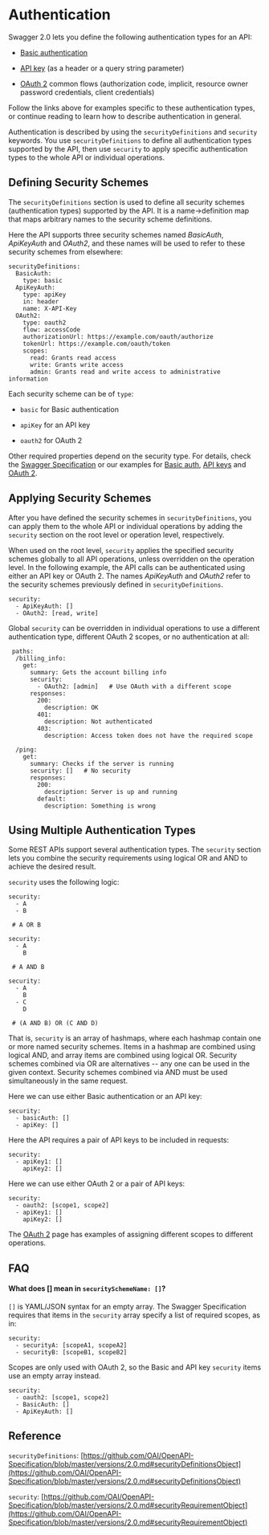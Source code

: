 # Authentication

Swagger 2.0 lets you define the following authentication types for an API:

* [Basic authentication](basic-authentication.md)

* [API key](api-keys.md) (as a header or a query string parameter)

* [OAuth 2](oauth2.md) common flows (authorization code, implicit, resource owner password credentials, client credentials)

Follow the links above for examples specific to these authentication types, or continue reading to learn how to describe authentication in general.

 

Authentication is described by using the `securityDefinitions` and `security` keywords. You use `securityDefinitions` to define all authentication types supported by the API, then use `security` to apply specific authentication types to the whole API or individual operations.

## Defining Security Schemes

The `securityDefinitions` section is used to define all security schemes (authentication types) supported by the API. It is a name->definition map that maps arbitrary names to the security scheme definitions.

Here the API supports three security schemes named _BasicAuth_, _ApiKeyAuth_ and _OAuth2_, and these names will be used to refer to these security schemes from elsewhere:

``` 
securityDefinitions:
  BasicAuth:
    type: basic
  ApiKeyAuth:
    type: apiKey
    in: header
    name: X-API-Key
  OAuth2:
    type: oauth2
    flow: accessCode
    authorizationUrl: https://example.com/oauth/authorize
    tokenUrl: https://example.com/oauth/token
    scopes:
      read: Grants read access
      write: Grants write access
      admin: Grants read and write access to administrative information
```

Each security scheme can be of `type`:

* `basic` for Basic authentication

* `apiKey` for an API key

* `oauth2` for OAuth 2

Other required properties depend on the security type. For details, check the [Swagger Specification](https://github.com/OAI/OpenAPI-Specification/blob/master/versions/2.0.md#securitySchemeObject) or our examples for [Basic auth](basic-authentication.md), [API keys](api-keys.md) and [OAuth 2](oauth2.md).

## Applying Security Schemes

After you have defined the security schemes in `securityDefinitions`, you can apply them to the whole API or individual operations by adding the `security` section on the root level or operation level, respectively.

When used on the root level, `security` applies the specified security schemes globally to all API operations, unless overridden on the operation level. In the following example, the API calls can be authenticated using either an API key or OAuth 2. The names _ApiKeyAuth_ and _OAuth2_ refer to the security schemes previously defined in `securityDefinitions`.

``` 
security:
  - ApiKeyAuth: []
  - OAuth2: [read, write]
```

Global `security` can be overridden in individual operations to use a different authentication type, different OAuth 2 scopes, or no authentication at all:

``` 
 paths:
  /billing_info:
    get:
      summary: Gets the account billing info
      security:
        - OAuth2: [admin]   # Use OAuth with a different scope
      responses:
        200:
          description: OK
        401:
          description: Not authenticated
        403:
          description: Access token does not have the required scope

  /ping:
    get:
      summary: Checks if the server is running
      security: []   # No security
      responses:
        200:
          description: Server is up and running
        default:
          description: Something is wrong
```

## Using Multiple Authentication Types

Some REST APIs support several authentication types. The `security` section lets you combine the security requirements using logical OR and AND to achieve the desired result.

`security` uses the following logic:

``` 
security:
  - A
  - B

 # A OR B
```

``` 
security:
  - A
    B

 # A AND B
```

``` 
security:
  - A
    B
  - C
    D

 # (A AND B) OR (C AND D)
```

That is, `security` is an array of hashmaps, where each hashmap contain one or more named security schemes. Items in a hashmap are combined using logical AND, and array items are combined using logical OR. Security schemes combined via OR are alternatives -- any one can be used  in the given context. Security schemes combined via AND must be used simultaneously in the same request. 

Here we can use either Basic authentication or an API key:

``` 
security:
  - basicAuth: []
  - apiKey: []
```

Here the API requires a pair of API keys to be included in requests:

``` 
security:
  - apiKey1: []
    apiKey2: []
```

Here we can use either OAuth 2 or a pair of API keys:

``` 
security:
  - oauth2: [scope1, scope2]
  - apiKey1: []
    apiKey2: []
```

The [OAuth 2](oauth2.md) page has examples of assigning different scopes to different operations.

## FAQ

#### What does [] mean in `securitySchemeName: []`?

`[]` is YAML/JSON syntax for an empty array. The Swagger Specification requires that items in the `security` array specify a list of required scopes, as in:

``` 
security:
  - securityA: [scopeA1, scopeA2]
  - securityB: [scopeB1, scopeB2]
```

Scopes are only used with OAuth 2, so the Basic and API key `security` items use an empty array instead.

``` 
security:
  - oauth2: [scope1, scope2]
  - BasicAuth: []
  - ApiKeyAuth: []

```

## Reference

`securityDefinitions`: [https://github.com/OAI/OpenAPI-Specification/blob/master/versions/2.0.md#securityDefinitionsObject](https://github.com/OAI/OpenAPI-Specification/blob/master/versions/2.0.md#securityDefinitionsObject)

`security`: [https://github.com/OAI/OpenAPI-Specification/blob/master/versions/2.0.md#securityRequirementObject](https://github.com/OAI/OpenAPI-Specification/blob/master/versions/2.0.md#securityRequirementObject)
